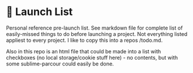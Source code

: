 
# 🚀 Launch List

Personal reference pre-launch list. See markdown file for complete list of easily-missed things to do before launching a project. Not everything listed appliest to every project. I like to copy this into a repos /todo.md. 

Also in this repo is an html file that could be made into a list with checkboxes (no local storage/cookie stuff here) - no contents, but with some sublime-parcour could easily be done.

